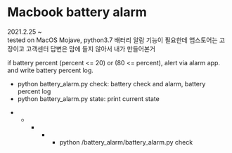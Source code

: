 # Macbook battery alarm
2021.2.25 ~  
tested on MacOS Mojave, python3.7
배터리 알람 기능이 필요한데 앱스토어는 고장이고 고객센터 답변은 맘에 들지 않아서 내가 만들어본거

if battery percent (percent <= 20) or (80 <= percent), alert via alarm app.
and write battery percent log.

- python battery_alarm.py check: battery check and alarm, battery percent log
- python battery_alarm.py state: print current state

* * * * * python /battery_alarm/battery_alarm.py check
